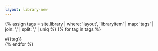 ```yaml
---
layout: library-new
---
```


<!--Table-->
<div class="w-100 center flex flex-wrap">
<div class="mw8 w-100 center">

{% assign tags = site.library | where: 'layout', 'libraryitem' | map: 'tags' | join: ',' | split: ',' | uniq %}
{% for tag in tags %}
<div class="w-third-l w-100 pa3 item">
    <div class="bg-newmba-offwhite">
        <div class="newmba-purple">#{{tag}}</div>
    </div>
</div>
{% endfor %}